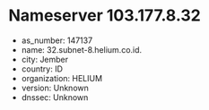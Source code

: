 # Nameserver 103.177.8.32

* as_number: 147137
* name: 32.subnet-8.helium.co.id.
* city: Jember
* country: ID
* organization: HELIUM
* version: Unknown
* dnssec: Unknown
